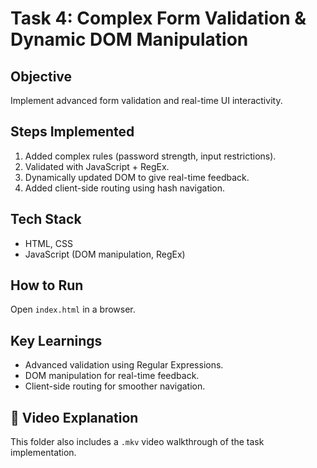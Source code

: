 # Task 4: Complex Form Validation & Dynamic DOM Manipulation

## Objective
Implement advanced form validation and real-time UI interactivity.

## Steps Implemented
1. Added complex rules (password strength, input restrictions).
2. Validated with JavaScript + RegEx.
3. Dynamically updated DOM to give real-time feedback.
4. Added client-side routing using hash navigation.

## Tech Stack
- HTML, CSS
- JavaScript (DOM manipulation, RegEx)

## How to Run
Open `index.html` in a browser.

## Key Learnings
- Advanced validation using Regular Expressions.
- DOM manipulation for real-time feedback.
- Client-side routing for smoother navigation.

## 🎥 Video Explanation
This folder also includes a `.mkv` video walkthrough of the task implementation.
